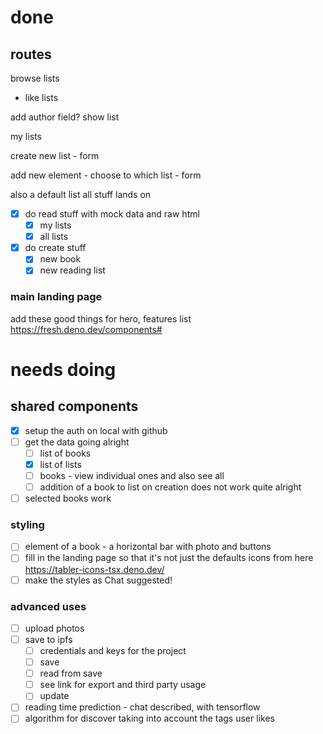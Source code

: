 # done

## routes

browse lists

- like lists

add author field? show list

my lists

create new list - form

add new element - choose to which list - form

also a default list all stuff lands on

- [x] do read stuff with mock data and raw html
  - [x] my lists
  - [x] all lists
- [x] do create stuff
  - [x] new book
  - [x] new reading list

### main landing page

add these good things for hero, features list https://fresh.deno.dev/components#

# needs doing

## shared components

- [x] setup the auth on local with github
- [ ] get the data going alright
  - [ ] list of books
  - [x] list of lists
  - [ ] books - view individual ones and also see all
  - [ ] addition of a book to list on creation does not work quite alright

- [ ] selected books work

### styling
- [ ] element of a book - a horizontal bar with photo and buttons
- [ ] fill in the landing page so that it's not just the defaults icons from
      here https://tabler-icons-tsx.deno.dev/
- [ ] make the styles as Chat suggested!

### advanced uses
- [ ] upload photos
- [ ] save to ipfs
  - [ ] credentials and keys for the project
  - [ ] save
  - [ ] read from save
  - [ ] see link for export and third party usage
  - [ ] update
- [ ] reading time prediction - chat described, with tensorflow
- [ ] algorithm for discover taking into account the tags user likes
